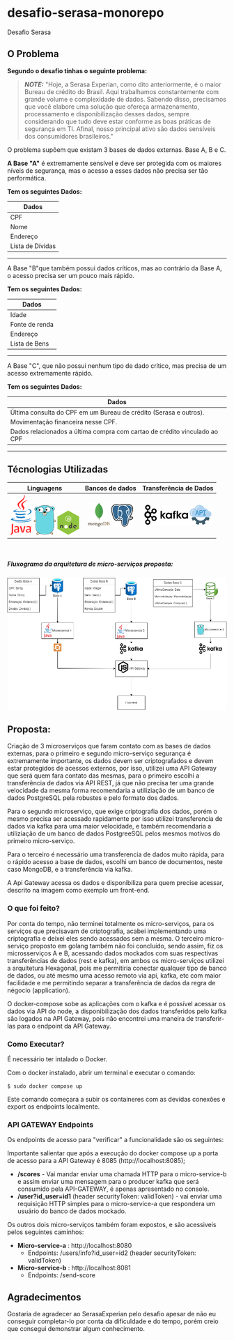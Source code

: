# desafio-serasa-monorepo
Desafio Serasa

## O Problema

**Segundo o desafio tinhas o seguinte problema:**
>**_NOTE:_** 
"Hoje, a Serasa Experian, como dito anteriormente, é o maior Bureau de crédito do Brasil.
Aqui trabalhamos constantemente com grande volume e complexidade de dados. Sabendo disso, precisamos que você elabore uma solução que ofereça armazenamento, processamento e disponibilização desses dados, sempre considerando que tudo deve estar conforme as boas práticas de segurança em TI. Afinal, nosso principal ativo são dados sensíveis dos consumidores brasileiros."

O problema supõem que existam 3 bases de dados externas. Base A, B e C.

**A Base "A"** é extremamente sensível e deve ser protegida com os maiores níveis de segurança, mas o acesso a esses dados não precisa ser tão performática.

**Tem os seguintes Dados:**

| Dados            |
|------------------|
| CPF              |
| Nome             |
| Endereço         |
| Lista de Dívidas |

---

A Base "B"que também possui dados críticos, mas ao contrário da Base A, o acesso precisa ser um pouco mais rápido.

**Tem os seguintes Dados:**

| Dados            |
|------------------|
| Idade            |
| Fonte de renda   |
| Endereço         |
| Lista de Bens    |

---

A Base "C", que não possui nenhum tipo de dado crítico, mas precisa de um acesso extremamente rápido.


**Tem os seguintes Dados:**

| Dados            |
|------------------|
| Última consulta do CPF em um Bureau de crédito (Serasa e outros).            |
| Movimentação financeira nesse CPF.   |
| Dados relacionados a última compra com cartao de crédito vinculado ao CPF    |

---

## Técnologias Utilizadas

<center>

| Linguagens | Bancos de dados | Transferência de Dados |
|:------------:|:-----------------:|:------------------------:|
| ![java](./Archives/java_logo.png) ![golang](./Archives/go-logo.png) ![nodeJS](./Archives/nodejs_logo.png) | ![mongodb](./Archives/mongodb-logo.png) ![postgreeSQL](./Archives/PostgreSQL-Logo.png) | ![kafka](./Archives/kafka_logo_100px.png) ![rest-api](/Archives/rest-api-logo.png) |

</center>

<br>

##### Fluxograma da arquitetura de micro-serviços proposta:

![arquitetura-desafio](./Archives/arquitetura-desafio.png)

## Proposta:

Criação de 3 microserviços que faram contato com as bases de dados externas, para o primeiro e segundo micro-serviço segurança é extremamente importante, os dados devem ser criptografados e devem estar protegidos de acessos externos, por isso, utilizei uma API Gateway que será quem fara contato das mesmas, para o primeiro escolhi a transferência de dados via API REST, já que não precisa ter uma grande velocidade da mesma forma recomendaria a utiliziação de um banco de dados PostgreSQL pela robustes e pelo formato dos dados.

Para o segundo microserviço, que exige criptografia dos dados, porém o mesmo precisa ser acessado rapidamente por isso utilizei transferencia de dados via kafka para uma maior velocidade, e também recomendaria a utiliziação de um banco de dados PostgreeSQL pelos mesmos motivos do primeiro micro-serviço.

Para o terceiro é necessário uma transferencia de dados muito rápida, para o rápido acesso a base de dados, escolhi um banco de documentos, neste caso MongoDB, e a transferência via kafka.

A Api Gateway acessa os dados e disponibiliza para quem precise acessar, descrito na imagem como exemplo um front-end.

### O que foi feito?
Por conta do tempo, não terminei totalmente os micro-serviços, para os serviços que precisavam de criptografia, acabei implementando uma criptografia e deixei eles sendo acessados sem a mesma. O terceiro micro-serviço proposto em golang também não foi concluído, sendo assim, fiz os microsserviços A e B, acessando dados mockados com suas respectivas transferências de dados (rest e kafka), em ambos os micro-serviços utilizei a arquitetura Hexagonal, pois me permitiria conectar qualquer tipo de banco de dados, ou até mesmo uma acesso remoto via api, kafka, etc com maior facilidade e me permitindo separar a transferência de dados da regra de négocio (application).

O docker-compose sobe as aplicações com o kafka e é possível acessar os dados via API do node, a disponibilização dos dados transferidos pelo kafka são logados na API Gateway, pois não encontrei uma maneira de transferir-las para o endpoint da API Gateway.

### Como Executar?
É necessário ter intalado o Docker.

Com o docker instalado, abrir um terminal e executar o comando:

```ubuntu
$ sudo docker compose up
```

Este comando começara a subir os containeres com as devidas conexões e export os endpoints localmente.


### API GATEWAY Endpoints

Os endpoints de acesso para "verificar" a funcionalidade são os seguintes:

Importante salientar que após a execução do docker compose up a porta de acesso para a API Gateway é 8085 (http://localhost:8085);

 - **/scores** - Vai mandar enviar uma chamada HTTP para o micro-service-b e assim enviar uma mensagem para o producer kafka que será consumido pela API-GATEWAY, é apenas apresentado no console.
 - **/user?id_user=id1** (header securityToken: validToken) - vai enviar uma requisição HTTP simples para o micro-service-a que respondera um usuário do banco de dados mockado.

Os outros dois micro-serviços também foram expostos, e são acessiveis pelos seguintes caminhos:

- **Micro-service-a** : http://localhost:8080
    - Endpoints: /users/info?id_user=id2 (header securityToken: validToken)
- **Micro-service-b** : http://localhost:8081
    - Endpoints: /send-score

## Agradecimentos

Gostaria de agradecer ao SerasaExperian pelo desafio apesar de não eu conseguir completar-lo por conta da dificuldade e do tempo, porém creio que consegui demonstrar algum conhecimento.


